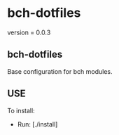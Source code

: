# bch-dotfiles

version = 0.0.3

## bch-dotfiles

Base configuration for bch modules.

## USE

To install:

- Run: [./install]
